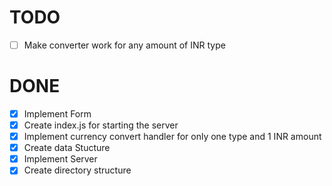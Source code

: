 # TODO
   - [ ] Make converter work for any amount of INR type

# DONE
   - [X] Implement Form 
   - [X] Create index.js for starting the server
   - [X] Implement currency convert handler for only one type and 1 INR amount
   - [X] Create data Stucture
   - [X] Implement Server
   - [X] Create directory structure 
